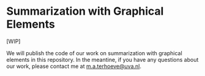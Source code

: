 # Summarization with Graphical Elements

[WIP]

We will publish the code of our work on summarization with graphical elements in this repository. In the meantine, if you have any questions about our work, please contact me at m.a.terhoeve@uva.nl.
